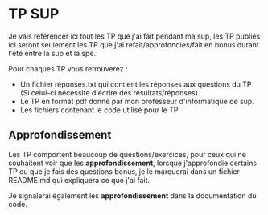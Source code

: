
# TP SUP
Je vais référencer ici tout les TP que j'ai fait pendant ma sup, les TP publiés ici seront seulement les TP que j'ai refait/approfondies/fait en bonus durant l'été entre la sup et la spé.

Pour chaques TP vous retrouverez : 
- Un fichier réponses.txt qui contient les réponses aux questions du TP (Si celui-ci nécessite d'écrire des résultats/réponses).
- Le TP en format pdf donné par mon professeur d'informatique de sup.
- Les fichiers contenant le code utilisé pour le TP.

## Approfondissement

Les TP comportent beaucoup de questions/exercices, pour ceux qui ne souhaitent voir que les **approfondissement**, lorsque j'approfondie certains TP ou que je fais des questions bonus, je le marquerai dans un fichier README.md qui expliquera ce que j'ai fait.

Je signalerai également les **approfondissement** dans la documentation du code.



